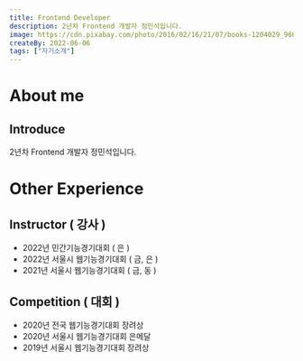 ```yaml
---
title: Frontend Developer
description: 2년차 Frontend 개발자 정민석입니다.
image: https://cdn.pixabay.com/photo/2016/02/16/21/07/books-1204029_960_720.jpg
createBy: 2022-06-06
tags: ["자기소개"]
---
```


# About me

## Introduce

2년차 Frontend 개발자 정민석입니다.

# Other Experience

## Instructor ( 강사 )

-   2022년 민간기능경기대회 ( 은 )
-   2022년 서울시 웹기능경기대회 ( 금, 은 )
-   2021년 서울시 웹기능경기대회 ( 금, 동 )

## Competition ( 대회 )

-   2020년 전국 웹기능경기대회 장려상
-   2020년 서울시 웹기능경기대회 은메달
-   2019년 서울시 웹기능경기대회 장려상
